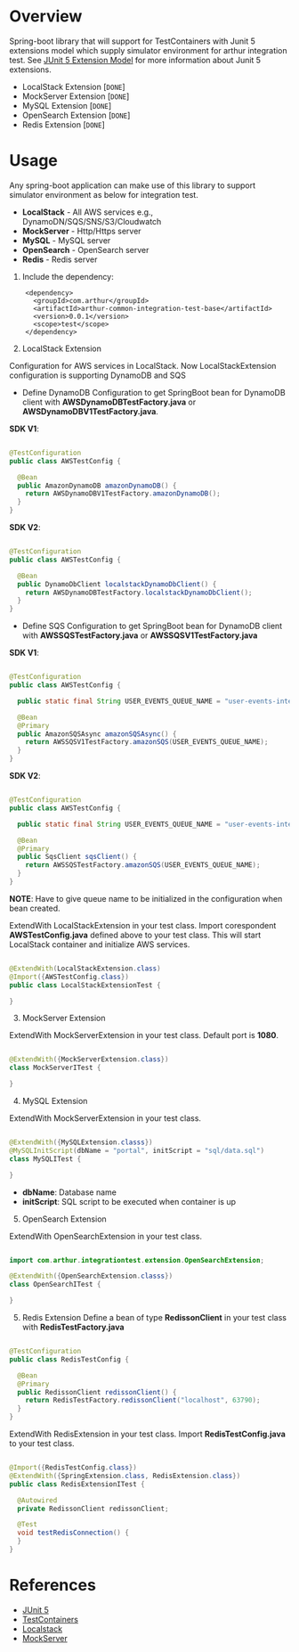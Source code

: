 # Overview

Spring-boot library that will support for TestContainers with Junit 5 extensions model which supply simulator environment for arthur integration test.
See [JUnit 5 Extension Model](https://junit.org/junit5/docs/current/user-guide/#extensions) for more information about Junit 5 extensions.

* LocalStack Extension [`DONE`]
* MockServer Extension [`DONE`]
* MySQL Extension [`DONE`]
* OpenSearch Extension [`DONE`]
* Redis Extension [`DONE`]

# Usage

Any spring-boot application can make use of this library to support simulator environment as below for integration test.

* **LocalStack** - All AWS services e.g., DynamoDN/SQS/SNS/S3/Cloudwatch
* **MockServer** - Http/Https server
* **MySQL** - MySQL server
* **OpenSearch** - OpenSearch server
* **Redis** - Redis server

1. Include the dependency:

```
    <dependency>
      <groupId>com.arthur</groupId>
      <artifactId>arthur-common-integration-test-base</artifactId>
      <version>0.0.1</version>
      <scope>test</scope>
    </dependency>
```

2. LocalStack Extension

Configuration for AWS services in LocalStack. Now LocalStackExtension configuration is supporting DynamoDB and SQS

* Define DynamoDB Configuration to get SpringBoot bean for DynamoDB client with **AWSDynamoDBTestFactory.java** or **AWSDynamoDBV1TestFactory.java**.

**SDK V1**:

```java

@TestConfiguration
public class AWSTestConfig {

  @Bean
  public AmazonDynamoDB amazonDynamoDB() {
    return AWSDynamoDBV1TestFactory.amazonDynamoDB();
  }
}
``` 

**SDK V2**:

```java

@TestConfiguration
public class AWSTestConfig {

  @Bean
  public DynamoDbClient localstackDynamoDbClient() {
    return AWSDynamoDBTestFactory.localstackDynamoDbClient();
  }
}
```

* Define SQS Configuration to get SpringBoot bean for DynamoDB client with **AWSSQSTestFactory.java** or **AWSSQSV1TestFactory.java**

**SDK V1**:

```java

@TestConfiguration
public class AWSTestConfig {

  public static final String USER_EVENTS_QUEUE_NAME = "user-events-intergation-test";

  @Bean
  @Primary
  public AmazonSQSAsync amazonSQSAsync() {
    return AWSSQSV1TestFactory.amazonSQS(USER_EVENTS_QUEUE_NAME);
  }
}
``` 

**SDK V2**:

```java

@TestConfiguration
public class AWSTestConfig {

  public static final String USER_EVENTS_QUEUE_NAME = "user-events-intergation-test";

  @Bean
  @Primary
  public SqsClient sqsClient() {
    return AWSSQSTestFactory.amazonSQS(USER_EVENTS_QUEUE_NAME);
  }
}
```

**NOTE**: Have to give queue name to be initialized in the configuration when bean created.

ExtendWith LocalStackExtension in your test class. Import corespondent **AWSTestConfig.java** defined above to your test class. This will start LocalStack
container and initialize AWS services.

```java

@ExtendWith(LocalStackExtension.class)
@Import({AWSTestConfig.class})
public class LocalStackExtensionTest {

}
```

3. MockServer Extension

ExtendWith MockServerExtension in your test class. Default port is **1080**.

```java

@ExtendWith({MockServerExtension.class})
class MockServerITest {

}
```

4. MySQL Extension

ExtendWith MockServerExtension in your test class.

```java

@ExtendWith({MySQLExtension.classs})
@MySQLInitScript(dbName = "portal", initScript = "sql/data.sql")
class MySQLITest {

}
```

* **dbName**: Database name
* **initScript**: SQL script to be executed when container is up

5. OpenSearch Extension

ExtendWith OpenSearchExtension in your test class.

```java

import com.arthur.integrationtest.extension.OpenSearchExtension;

@ExtendWith({OpenSearchExtension.classs})
class OpenSearchITest {

}
```

5. Redis Extension Define a bean of type **RedissonClient** in your test class with **RedisTestFactory.java**

```java

@TestConfiguration
public class RedisTestConfig {

  @Bean
  @Primary
  public RedissonClient redissonClient() {
    return RedisTestFactory.redissonClient("localhost", 63790);
  }
}
```

ExtendWith RedisExtension in your test class. Import **RedisTestConfig.java** to your test class.

```java

@Import({RedisTestConfig.class})
@ExtendWith({SpringExtension.class, RedisExtension.class})
public class RedisExtensionITest {

  @Autowired
  private RedissonClient redissonClient;

  @Test
  void testRedisConnection() {
  }
}
``` 

# References

* [JUnit 5](https://junit.org/junit5/docs/current/user-guide/#extensions)
* [TestContainers](https://www.testcontainers.org/)
* [Localstack](https://localstack.cloud/)
* [MockServer](https://www.mock-server.com/)